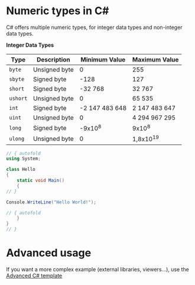 # Numeric types in C#

C# offers multiple numeric types, for integer data types and non-integer data types.

**Integer Data Types**

| Type | Description | Minimum Value | Maximum Value |
|-|-|-|-|
| `byte` | Unsigned byte | 0 | 255 |
| `sbyte` | Signed byte | -128 | 127 |
| `short` | Signed byte | -32 768 | 32 767 |
| `ushort` | Unsigned byte | 0 | 65 535 |
| `int` | Signed byte | -2 147 483 648 | 2 147 483 647 |
| `uint` | Unsigned byte | 0 | 4 294 967 295 |
| `long` | Signed byte | -9x10<sup>8</sup> | 9x10<sup>8</sup> |
| `ulong` | Unsigned byte | 0 | 1,8x10<sup>19</sup> |


```C# runnable
// { autofold
using System;

class Hello 
{
    static void Main() 
    {
// }

Console.WriteLine("Hello World!");

// { autofold
    }
}
// }
```

# Advanced usage

If you want a more complex example (external libraries, viewers...), use the [Advanced C# template](https://tech.io/select-repo/386)
